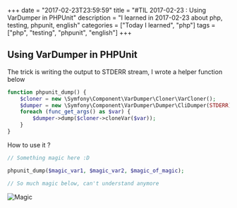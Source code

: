 +++
date = "2017-02-23T23:59:59"
title = "#TIL 2017-02-23 : Using VarDumper in PHPUnit"
description = "I learned in 2017-02-23 about php, testing, phpunit, english"
categories = ["Today I learned", "php"]
tags = ["php", "testing", "phpunit", "english"]
+++



## Using VarDumper in PHPUnit

The trick is writing the output to STDERR stream, I wrote a helper function below

```php
function phpunit_dump() {
    $cloner = new \Symfony\Component\VarDumper\Cloner\VarCloner();
    $dumper = new \Symfony\Component\VarDumper\Dumper\CliDumper(STDERR);
    foreach (func_get_args() as $var) {
        $dumper->dump($cloner->cloneVar($var));
    }
}
```

How to use it ?

```php
// Something magic here :D

phpunit_dump($magic_var1, $magic_var2, $magic_of_magic);

// So much magic below, can't understand anymore
```

![Magic](https://i.giphy.com/12NUbkX6p4xOO4.gif)
